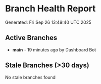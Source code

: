 # Branch Health Report
Generated: Fri Sep 26 13:49:40 UTC 2025

## Active Branches
- **main** - 19 minutes ago by Dashboard Bot

## Stale Branches (>30 days)
No stale branches found
